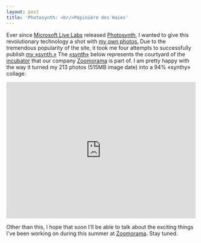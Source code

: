 ```yaml
---
layout: post
title: 'Photosynth: <br/>Pépinière des Haies'
---
```

Ever since <a href="http://livelabs.com/">Microsoft Live Labs</a> released <a href="http://photosynth.net/">Photosynth</a>, I wanted to give this revolutionary technology a shot with <a href="http://photosynth.net/view.aspx?cid=F5735DFE-4D28-41FB-B6FA-CFF7775B9C46">my own photos.</a> Due to the tremendous popularity of the site, it took me four attempts to successfully publish <a href="http://photosynth.net/view.aspx?cid=F5735DFE-4D28-41FB-B6FA-CFF7775B9C46">my &laquo;synth.&raquo;</a> The <a href="http://photosynth.net/view.aspx?cid=F5735DFE-4D28-41FB-B6FA-CFF7775B9C46">&laquo;synth&raquo;</a> below represents the courtyard of the <a href="http://www.mairie20.paris.fr/mairie20/jsp/site/Portal.jsp?page_id=549">incubator</a> that our company <a href="http://zoomorama.com/">Zoomorama</a> is part of. I am pretty happy with the way it turned my 213 photos (515MB image date) into a 94% &laquo;synthy&raquo; collage:

<iframe frameborder="0" src="http://photosynth.net/embed.aspx?cid=F5735DFE-4D28-41FB-B6FA-CFF7775B9C46" width="500" height="360"></iframe>

Other than this, I hope that soon I&#x27;ll be able to talk about the exciting things I&#x27;ve been working on during this summer at <a href="http://zoomorama.com/">Zoomorama</a>. Stay tuned.
